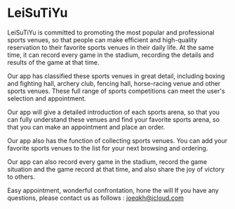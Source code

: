 # LeiSuTiYu

LeiSuTiYu is committed to promoting the most popular and professional sports venues, so that people can make efficient and high-quality reservation to their favorite sports venues in their daily life. At the same time, it can record every game in the stadium, recording the details and results of the game at that time.

Our app has classified these sports venues in great detail, including boxing and fighting hall, archery club, fencing hall, horse-racing venue and other sports venues. These full range of sports competitions can meet the user's selection and appointment.

Our app will give a detailed introduction of each sports arena, so that you can fully understand these venues and find your favorite sports arena, so that you can make an appointment and place an order.

Our app also has the function of collecting sports venues. You can add your favorite sports venues to the list for your next browsing and ordering.

Our app can also record every game in the stadium, record the game situation and the game record at that time, and also share the joy of victory to others.

Easy appointment, wonderful confrontation, hone the will
If you have any questions, please contact us as follows : joeqkh@icloud.com


